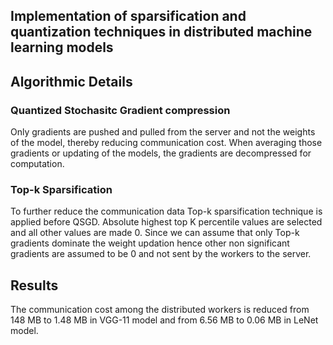 ## Implementation of sparsification and quantization techniques in distributed machine learning models

## Algorithmic Details

### Quantized Stochasitc Gradient compression

Only gradients are pushed and pulled from the server and not the weights of the model, thereby reducing communication cost.
When averaging those gradients or updating of the models, the gradients are decompressed for computation.

### Top-k Sparsification 
To further reduce the communication data Top-k sparsification technique is applied before QSGD. 
Absolute highest top K percentile values are selected and all other values are made 0. Since we can assume that only Top-k gradients 
dominate the weight updation hence other non significant gradients are assumed to be 0 and not sent by the workers to the server.

## Results
The communication cost among the distributed workers is reduced from 148 MB to 1.48 MB in VGG-11 model and 
from 6.56 MB to 0.06 MB in LeNet model.
